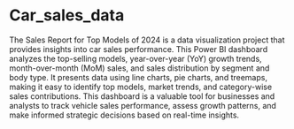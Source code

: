 # Car_sales_data
The Sales Report for Top Models of 2024 is a data visualization project that provides insights into car sales performance. This Power BI dashboard analyzes the top-selling models, year-over-year (YoY) growth trends, month-over-month (MoM) sales, and sales distribution by segment and body type. It presents data using line charts, pie charts, and treemaps, making it easy to identify top models, market trends, and category-wise sales contributions. This dashboard is a valuable tool for businesses and analysts to track vehicle sales performance, assess growth patterns, and make informed strategic decisions based on real-time insights.
